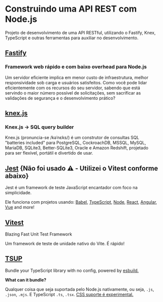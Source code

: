 # Construindo uma API REST com Node.js

Projeto de desenvolvimento de uma API RESTful, utilizando o Fastify, Knex, TypeScript e outras ferramentas para auxiliar no desenvolvimento.

## [Fastify](https://www.fastify.io/)

### Framework web rápido e com baixo overhead para Node.js


Um servidor eficiente implica em menor custo de infraestrutura, melhor responsividade sob carga e usuários satisfeitos. Como você pode lidar eficientemente com os recursos do seu servidor, sabendo que está servindo o maior número possível de solicitações, sem sacrificar as validações de segurança e o desenvolvimento prático?

## [knex.js](https://knexjs.org/)

### Knex.js -> SQL query builder

Knex.js (pronuncia-se /kəˈnɛks/) é um construtor de consultas SQL "batteries included" para PostgreSQL, CockroachDB, MSSQL, MySQL, MariaDB, SQLite3, Better-SQLite3, Oracle e Amazon Redshift, projetado para ser flexível, portátil e divertido de usar.

## [Jest](https://jestjs.io/) {Não foi usado ⚠️ - Utilizei o Vitest conforme abaixo}

Jest é um framework de teste JavaScript encantador com foco na simplicidade.

Ele funciona com projetos usando: [Babel](https://babeljs.io/), [TypeScript](https://www.typescriptlang.org/), [Node](https://nodejs.org/), [React](https://reactjs.org/), [Angular](https://angular.io/), [Vue](https://vuejs.org/) and more!

## [Vitest](https://vitest.dev/)

Blazing Fast Unit Test Framework

Um framework de teste de unidade nativo do Vite. É rápido!


## [TSUP](https://tsup.egoist.dev/)

Bundle your TypeScript library with no config, powered by [esbuild.](https://github.com/evanw/esbuild)

**What can it bundle?**

Qualquer coisa que seja suportada pelo Node.js nativamente, ou seja, `.js`, `.json`, `.mjs`. E TypeScript `.ts`, `.tsx`. [CSS suporte é experimental.](https://tsup.egoist.dev/#css-support)

